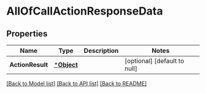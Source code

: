 # AllOfCallActionResponseData

## Properties
Name | Type | Description | Notes
------------ | ------------- | ------------- | -------------
**ActionResult** | [***Object**](.md) |  | [optional] [default to null]

[[Back to Model list]](../README.md#documentation-for-models) [[Back to API list]](../README.md#documentation-for-api-endpoints) [[Back to README]](../README.md)

